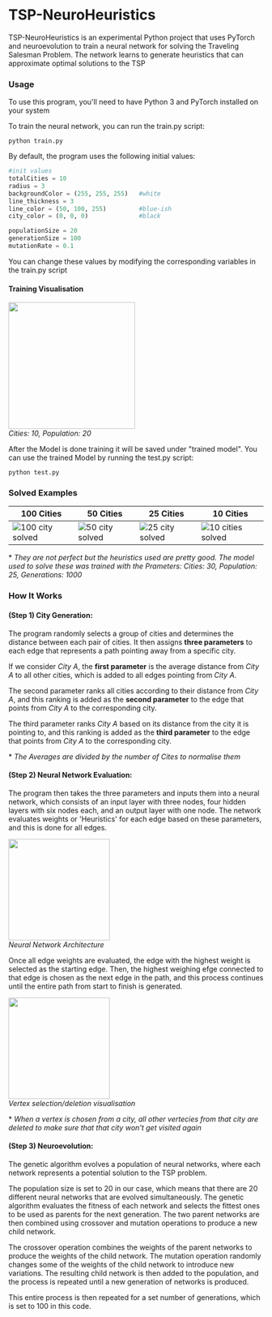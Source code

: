 # TSP-NeuroHeuristics
TSP-NeuroHeuristics is an experimental Python project that uses PyTorch and neuroevolution to train a neural network for solving the Traveling Salesman Problem. The network learns to generate heuristics that can approximate optimal solutions to the TSP

### Usage
To use this program, you'll need to have Python 3 and PyTorch installed on your system

To train the neural network, you can run the train.py script:

```
python train.py
```

By default, the program uses the following initial values:

``` python
#init values
totalCities = 10
radius = 3
backgroundColor = (255, 255, 255)   #white
line_thickness = 3
line_color = (50, 100, 255)         #blue-ish
city_color = (0, 0, 0)              #black

populationSize = 20
generationSize = 100
mutationRate = 0.1
```

You can change these values by modifying the corresponding variables in the train.py script

#### Training Visualisation
<p>
    <img src="https://user-images.githubusercontent.com/98267072/230741987-ac4ff1d8-ceac-42c8-ad9c-f375bc375acf.gif" width="250px"/>
    <br>
    <em>Cities: 10, Population: 20</em>
</p>

After the Model is done training it will be saved under "trained model". You can use the trained Model by running the test.py script:
```
python test.py
```

### Solved Examples
|100 Cities | 50 Cities | 25 Cities | 10 Cities|
|---|---|---|---|
|![100 city solved](https://user-images.githubusercontent.com/98267072/230771157-392dcf15-a9ca-48c3-a726-9ff205359ce3.png)|![50 city solved](https://user-images.githubusercontent.com/98267072/230771161-622421d1-6abb-4042-bc2b-655893d6978b.png)|![25 city solved](https://user-images.githubusercontent.com/98267072/230771160-a4275066-33fd-4703-bf4a-e7eb78845726.png)|![10 cities solved](https://user-images.githubusercontent.com/98267072/230771159-48f99014-bdd8-4f58-9189-bf7aef80a942.png)|

\* *They are not perfect but the heuristics used are pretty good. The model used to solve these was trained with the Prameters: Cities: 30, Population: 25, Generations: 1000*

### How It Works


#### (Step 1) City Generation:

The program randomly selects a group of cities and determines the distance between each pair of cities. It then assigns **three parameters** to each edge that represents a path pointing away from a specific city.

If we consider *City A*, the **first parameter** is the average distance from *City A* to all other cities, which is added to all edges pointing from *City A*.

The second parameter ranks all cities according to their distance from *City A*, and this ranking is added as the **second parameter** to the edge that points from *City A* to the corresponding city.

The third parameter ranks *City A* based on its distance from the city it is pointing to, and this ranking is added as the **third parameter** to the edge that points from *City A* to the corresponding city.

\* *The Averages are divided by the number of Cites to normalise them*

#### (Step 2) Neural Network Evaluation:

The program then takes the three parameters and inputs them into a neural network, which consists of an input layer with three nodes, four hidden layers with six nodes each, and an output layer with one node. The network evaluates weights or 'Heuristics' for each edge based on these parameters, and this is done for all edges.

<p>
    <img src="https://user-images.githubusercontent.com/98267072/230638500-887d8f37-3b31-4a05-ab4d-bf05a1693f05.png" width="200px"/>
    <br>
    <em>Neural Network Architecture</em>
</p>

Once all edge weights are evaluated, the edge with the highest weight is selected as the starting edge. Then, the highest weighing efge connected to that edge is chosen as the next edge in the path, and this process continues until the entire path from start to finish is generated.

<p>
    <img src="https://user-images.githubusercontent.com/98267072/230636319-793b1af3-e404-48b2-af1e-0817fc366d0c.gif" width="200px"/>
    <br>
    <em>Vertex selection/deletion visualisation</em>
</p>

\* *When a vertex is chosen from a city, all other vertecies from that city are deleted to make sure that that city won't get visited again*

#### (Step 3) Neuroevolution:
The genetic algorithm evolves a population of neural networks, where each network represents a potential solution to the TSP problem.

The population size is set to 20 in our case, which means that there are 20 different neural networks that are evolved simultaneously. The genetic algorithm evaluates the fitness of each network and selects the fittest ones to be used as parents for the next generation. The two parent networks are then combined using crossover and mutation operations to produce a new child network.

The crossover operation combines the weights of the parent networks to produce the weights of the child network. The mutation operation randomly changes some of the weights of the child network to introduce new variations. The resulting child network is then added to the population, and the process is repeated until a new generation of networks is produced.

This entire process is then repeated for a set number of generations, which is set to 100 in this code.

